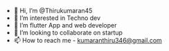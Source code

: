 - 👋 Hi, I’m @Thirukumaran45
- 👀 I’m interested in Techno dev 
- 🌱 I’m flutter App and web developer 
- 💞️ I’m looking to collaborate on startup 
- 📫 How to reach me - kumaranthiru346@gmail.com 

<!---
Thirukumaran45/Thirukumaran45 is a ✨ special ✨ repository because its `README.md` (this file) appears on your GitHub profile.
You can click the Preview link to take a look at your changes.
--->
